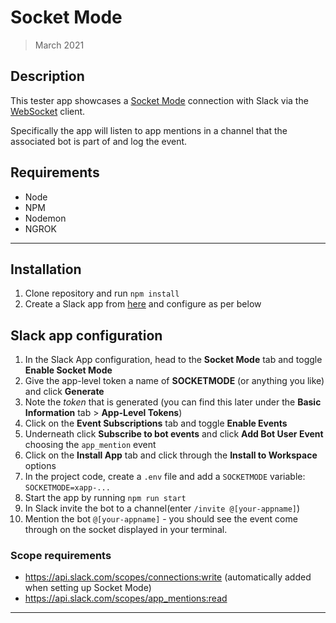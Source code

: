 # Socket Mode

> March 2021

## Description

This tester app showcases a [Socket Mode](https://api.slack.com/apis/connections/socket) connection with Slack via the [WebSocket](https://www.npmjs.com/package/websocket) client.

Specifically the app will listen to app mentions in a channel that the associated bot is part of and log the event.

## Requirements

- Node
- NPM
- Nodemon
- NGROK

---

## Installation

1. Clone repository and run `npm install`
2. Create a Slack app from [here](https://api.slack.com/apps) and configure as per below

## Slack app configuration

1. In the Slack App configuration, head to the **Socket Mode** tab and toggle **Enable Socket Mode**
2. Give the app-level token a name of **SOCKETMODE** (or anything you like) and click **Generate**
3. Note the _token_ that is generated (you can find this later under the **Basic Information** tab > **App-Level Tokens**)
4. Click on the **Event Subscriptions** tab and toggle **Enable Events**
5. Underneath click **Subscribe to bot events** and click **Add Bot User Event** choosing the `app_mention` event
6. Click on the **Install App** tab and click through the **Install to Workspace** options
7. In the project code, create a `.env` file and add a `SOCKETMODE` variable: `SOCKETMODE=xapp-...`
8. Start the app by running `npm run start`
9. In Slack invite the bot to a channel(enter `/invite @[your-appname]`)
10. Mention the bot `@[your-appname]` - you should see the event come through on the socket displayed in your terminal.

### Scope requirements

- https://api.slack.com/scopes/connections:write (automatically added when setting up Socket Mode)
- https://api.slack.com/scopes/app_mentions:read

---
